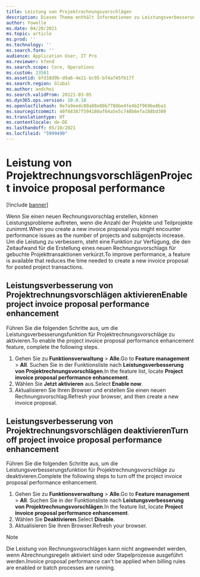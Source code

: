 ```yaml
---
title: Leistung von Projektrechnungsvorschlägen
description: Dieses Thema enthält Informationen zu Leistungsverbesserungen bei Projektrechnungsvorschlägen.
author: Yowelle
ms.date: 04/20/2021
ms.topic: article
ms.prod: ''
ms.technology: ''
ms.search.form: ''
audience: Application User, IT Pro
ms.reviewer: kfend
ms.search.scope: Core, Operations
ms.custom: 23561
ms.assetid: bfd18d9b-d9a6-4e21-bc95-bf4af45f617f
ms.search.region: Global
ms.author: andchoi
ms.search.validFrom: 20121-03-05
ms.dyn365.ops.version: 10.0.18
ms.openlocfilehash: 0e7a9eedc80a88e80b7788be4fe4b2f969be8ba1
ms.sourcegitcommit: 40f68387f594180af64a5e5c748b6efa188bd300
ms.translationtype: HT
ms.contentlocale: de-DE
ms.lasthandoff: 05/10/2021
ms.locfileid: "5999490"
---
```

# <a name="project-invoice-proposal-performance"></a><span data-ttu-id="a1bec-103">Leistung von Projektrechnungsvorschlägen</span><span class="sxs-lookup"><span data-stu-id="a1bec-103">Project invoice proposal performance</span></span>

[!include [banner](../includes/banner.md)]

<span data-ttu-id="a1bec-104">Wenn Sie einen neuen Rechnungsvorschlag erstellen, können Leistungsprobleme auftreten, wenn die Anzahl der Projekte und Teilprojekte zunimmt.</span><span class="sxs-lookup"><span data-stu-id="a1bec-104">When you create a new invoice proposal you might encounter performance issues as the number of projects and subprojects increase.</span></span> <span data-ttu-id="a1bec-105">Um die Leistung zu verbessern, steht eine Funktion zur Verfügung, die den Zeitaufwand für die Erstellung eines neuen Rechnungsvorschlags für gebuchte Projekttransaktionen verkürzt.</span><span class="sxs-lookup"><span data-stu-id="a1bec-105">To improve performance, a feature is available that reduces the time needed to create a new invoice proposal for posted project transactions.</span></span>

## <a name="enable-project-invoice-proposal-performance-enhancement"></a><span data-ttu-id="a1bec-106">Leistungsverbesserung von Projektrechnungsvorschlägen aktivieren</span><span class="sxs-lookup"><span data-stu-id="a1bec-106">Enable project invoice proposal performance enhancement</span></span>
<span data-ttu-id="a1bec-107">Führen Sie die folgenden Schritte aus, um die Leistungsverbesserungsfunktion für Projektrechnungsvorschläge zu aktivieren.</span><span class="sxs-lookup"><span data-stu-id="a1bec-107">To enable the project invoice proposal performance enhancement feature, complete the following steps.</span></span>

1.  <span data-ttu-id="a1bec-108">Gehen Sie zu **Funktionsverwaltung** > **Alle**.</span><span class="sxs-lookup"><span data-stu-id="a1bec-108">Go to **Feature management** > **All**.</span></span> <span data-ttu-id="a1bec-109">Suchen Sie in der Funktionsliste nach **Leistungsverbesserung von Projektrechnungsvorschlägen**.</span><span class="sxs-lookup"><span data-stu-id="a1bec-109">In the feature list, locate **Project invoice proposal performance enhancement**.</span></span>
2.  <span data-ttu-id="a1bec-110">Wählen Sie **Jetzt aktivieren** aus.</span><span class="sxs-lookup"><span data-stu-id="a1bec-110">Select **Enable now**.</span></span>
3.  <span data-ttu-id="a1bec-111">Aktualisieren Sie Ihren Browser und erstellen Sie einen neuen Rechnungsvorschlag.</span><span class="sxs-lookup"><span data-stu-id="a1bec-111">Refresh your browser, and then create a new invoice proposal.</span></span>

## <a name="turn-off-project-invoice-proposal-performance-enhancement"></a><span data-ttu-id="a1bec-112">Leistungsverbesserung von Projektrechnungsvorschlägen deaktivieren</span><span class="sxs-lookup"><span data-stu-id="a1bec-112">Turn off project invoice proposal performance enhancement</span></span>
<span data-ttu-id="a1bec-113">Führen Sie die folgenden Schritte aus, um die Leistungsverbesserungsfunktion für Projektrechnungsvorschläge zu deaktivieren.</span><span class="sxs-lookup"><span data-stu-id="a1bec-113">Complete the following steps to turn off the project invoice proposal performance enhancement.</span></span>

1.  <span data-ttu-id="a1bec-114">Gehen Sie zu **Funktionsverwaltung** > **Alle**.</span><span class="sxs-lookup"><span data-stu-id="a1bec-114">Go to **Feature management** > **All**.</span></span> <span data-ttu-id="a1bec-115">Suchen Sie in der Funktionsliste nach **Leistungsverbesserung von Projektrechnungsvorschlägen**.</span><span class="sxs-lookup"><span data-stu-id="a1bec-115">In the feature list, locate **Project invoice proposal performance enhancement**.</span></span>
2.  <span data-ttu-id="a1bec-116">Wählen Sie **Deaktivieren**.</span><span class="sxs-lookup"><span data-stu-id="a1bec-116">Select **Disable**.</span></span>
3.  <span data-ttu-id="a1bec-117">Aktualisieren Sie Ihren Browser.</span><span class="sxs-lookup"><span data-stu-id="a1bec-117">Refresh your browser.</span></span>

> [!NOTE]
> <span data-ttu-id="a1bec-118">Die Leistung von Rechnungsvorschlägen kann nicht angewendet werden, wenn Abrechnungsregeln aktiviert sind oder Stapelprozesse ausgeführt werden.</span><span class="sxs-lookup"><span data-stu-id="a1bec-118">Invoice proposal performance can't be applied when billing rules are enabled or batch processes are running.</span></span>
